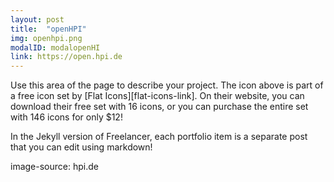```yaml
---
layout: post
title:  "openHPI"
img: openhpi.png
modalID: modalopenHI
link: https://open.hpi.de
---
```

Use this area of the page to describe your project. The icon above is part of a free icon set by [Flat Icons][flat-icons-link]. On their website, you can download their free set with 16 icons, or you can purchase the entire set with 146 icons for only $12!

In the Jekyll version of Freelancer, each portfolio item is a separate post that you can edit using markdown!

image-source: hpi.de
